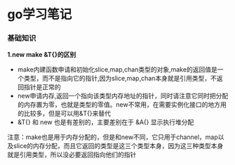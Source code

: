 # go学习笔记
### 基础知识
**1.new make &T{}的区别** <br/>
- make内建函数申请和初始化slice,map,chan类型的对象,make的返回值是一个类型，而不是指向它的指针,因为slice,map,chan本身就是引用类型，不返回指针是正常的
- new申请内存,返回一个指向该类型内存地址的指针，同时请注意它同时把分配的内存置为零，也就是类型的零值。new不常用，在需要实例化接口的地方用的比较多，但是可以用&T{}来替代
- &T{} 和 new 也是有差别的，主要差别在于 &A{} 显示执行堆分配

注意：make也是用于内存分配的，但是和new不同，它只用于channel，map以及slice的内存分配，而且它返回的类型是这三个类型本身，因为这三种类型本身就是引用类型，所以没必要返回指向他们的指针
